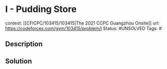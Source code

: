 # I - Pudding Store

contest: [[CFICPC/103415/103415|The 2021 CCPC Guangzhou Onsite]]
url: https://codeforces.com/gym/103415/problem/I
Status: #UNSOLVED
Tags: #

## Description

## Solution

